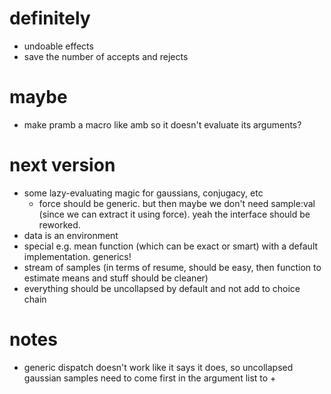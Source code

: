 # definitely #
* undoable effects
* save the number of accepts and rejects

# maybe #
* make pramb a macro like amb so it doesn't evaluate its arguments?

# next version #
* some lazy-evaluating magic for gaussians, conjugacy, etc
    - force should be generic. but then maybe we don't need sample:val (since we
    can extract it using force). yeah the interface should be reworked.
* data is an environment
* special e.g. mean function (which can be exact or smart) with a default
  implementation. generics!
* stream of samples (in terms of resume, should be easy, then function to
  estimate means and stuff should be cleaner)
* everything should be uncollapsed by default and not add to choice chain

# notes #
* generic dispatch doesn't work like it says it does, so uncollapsed gaussian
  samples need to come first in the argument list to +
